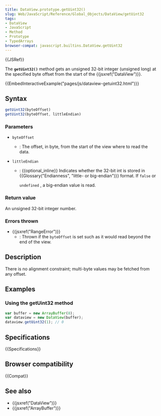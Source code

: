 ```yaml
---
title: DataView.prototype.getUint32()
slug: Web/JavaScript/Reference/Global_Objects/DataView/getUint32
tags:
- DataView
- JavaScript
- Method
- Prototype
- TypedArrays
browser-compat: javascript.builtins.DataView.getUint32
---
```

{{JSRef}}

The **`getUint32()`** method gets an unsigned 32-bit integer (unsigned long) at
the specified byte offset from the start of the {{jsxref("DataView")}}.

{{EmbedInteractiveExample("pages/js/dataview-getuint32.html")}}

## Syntax

```js
getUint32(byteOffset)
getUint32(byteOffset, littleEndian)
```

### Parameters

- `byteOffset`
  - : The offset, in byte, from the start of the view where to read the data.
- `littleEndian`

  - : {{optional_inline}} Indicates whether the 32-bit int is stored in
    {{Glossary("Endianness", "little- or big-endian")}} format.
    If `false` or

    `undefined` , a big-endian value is read.

### Return value

An unsigned 32-bit integer number.

### Errors thrown

- {{jsxref("RangeError")}}
  - : Thrown if the `byteOffset` is set such as it would read beyond the end of
    the view.

## Description

There is no alignment constraint; multi-byte values may be fetched from any
offset.

## Examples

### Using the getUint32 method

```js
var buffer = new ArrayBuffer(8);
var dataview = new DataView(buffer);
dataview.getUint32(1); // 0
```

## Specifications

{{Specifications}}

## Browser compatibility

{{Compat}}

## See also

- {{jsxref("DataView")}}
- {{jsxref("ArrayBuffer")}}
